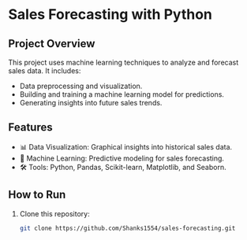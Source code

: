 # Sales Forecasting with Python

## Project Overview
This project uses machine learning techniques to analyze and forecast sales data. It includes:
- Data preprocessing and visualization.
- Building and training a machine learning model for predictions.
- Generating insights into future sales trends.

## Features
- 📊 Data Visualization: Graphical insights into historical sales data.
- 🤖 Machine Learning: Predictive modeling for sales forecasting.
- 🛠️ Tools: Python, Pandas, Scikit-learn, Matplotlib, and Seaborn.

## How to Run
1. Clone this repository:
   ```bash
   git clone https://github.com/Shanks1554/sales-forecasting.git
